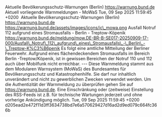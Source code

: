 Aktuelle Bevölkerungsschutz-Warnungen (Berlin) https://warnung.bund.de Aktuell vorliegende Warnmeldungen - MoWaS Tue, 09 Sep 2025 11:59:45 +0200 ![]() Aktuelle Bevölkerungsschutz-Warnungen (Berlin) https://warnung.bund.de https://warnung.bund.de/assets/images/icons/ic\_mowa.png Ausfall Notruf 112 aufgrund eines Stromausfalls - Berlin - Treptow-Köpenik https://warnung.bund.de/meldung/mow.DE-BR-B-SE017-20250909-17-000/Ausfall\_Notruf\_112\_aufgrund\_eines\_Stromausfalls\_-\_Berlin\_-\_Treptow-K%C3%B6penik Es folgt eine amtliche Mitteilung der Berliner Feuerwehr.
Aufgrund eines flächendeckendem Stromausfalls im Bereich Berlin -Treptow/Köpenik, ist in gewissen Bereichen der Notruf 110 und 112 auch über Mobilfunk nicht erreichbar. ---
Diese Warnmeldung stammt aus dem Modularen Warnsystem (MoWaS) des Bundesamtes für Bevölkerungsschutz und Katastrophenhilfe.
Sie darf nur inhaltlich unverändert und nicht zu gewerblichen Zwecken verwendet werden.
Um die Authentizität der Warnmeldung zu überprüfen gehen Sie auf https://warnung.bund.de.
Eine Einschränkung oder (zeitweise) Einstellung des RSS-Feeds ist z.B. für technische Wartungen jederzeit und ohne vorherige Ankündigung möglich. Tue, 09 Sep 2025 11:59:45 +0200 d205ead2e472f11d3ff3634738bd7e6a570629427d16ad2d9ed079c664fc366b
